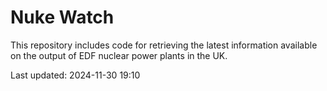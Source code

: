 # Nuke Watch

This repository includes code for retrieving the latest information available on the output of EDF nuclear power plants in the UK.

Last updated: 2024-11-30 19:10